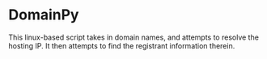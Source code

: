 # DomainPy
This linux-based script takes in domain names, and attempts to resolve the hosting IP. It then attempts to find the registrant information therein.
